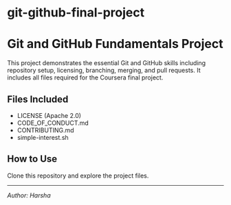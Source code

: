 # git-github-final-project

# Git and GitHub Fundamentals Project

This project demonstrates the essential Git and GitHub skills including repository setup, licensing, branching, merging, and pull requests. It includes all files required for the Coursera final project.

## Files Included
- LICENSE (Apache 2.0)
- CODE_OF_CONDUCT.md
- CONTRIBUTING.md
- simple-interest.sh

## How to Use
Clone this repository and explore the project files.

---

*Author: Harsha*  
